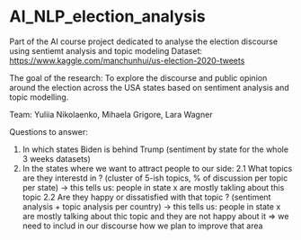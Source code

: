 # AI_NLP_election_analysis
Part of the AI course project dedicated to analyse the election discourse using sentiemt analysis and topic modeling 
Dataset: https://www.kaggle.com/manchunhui/us-election-2020-tweets

The goal of the research: To explore the discourse and public opinion around the election across the USA states based on sentiment analysis and topic modelling.

Team: Yuliia Nikolaenko, Mihaela Grigore, Lara Wagner

Questions to answer:

1. In which states Biden is behind Trump (sentiment by state for the whole 3 weeks datasets)
2. In the states where we want to attract people to our side:
2.1 What topics are they interestd in ? (cluster of 5-ish topics, % of discussion per topic per state) -> this tells us: people in state x are mostly takling about this topic
2.2 Are they happy or dissatisfied with that topic ? (sentiment analysis + topic analysis per country) -> this tells us: people in state x are mostly talking about thic topic and they are not happy about it => we need to includ in our discourse how we plan to improve that area
